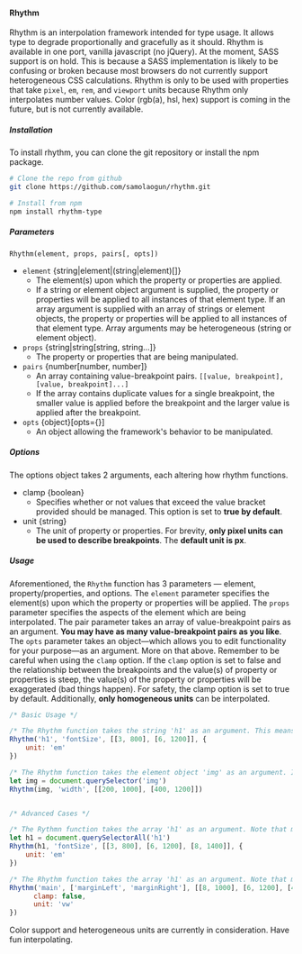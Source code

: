 #### Rhythm

Rhythm is an interpolation framework intended for type usage. It allows type to degrade proportionally and gracefully as it should. Rhythm is available in one port, vanilla javascript (no jQuery). At the moment, SASS support is on hold. This is because a SASS implementation is likely to be confusing or broken because most browsers do not currently support heterogeneous CSS calculations. Rhythm is only to be used with properties that take `pixel`, `em`, `rem`, and `viewport` units because Rhythm only interpolates number values. Color (rgb(a), hsl, hex) support is coming in the future, but is not currently available.

##### Installation

To install rhythm, you can clone the git repository or install the npm package.

```bash
# Clone the repo from github
git clone https://github.com/samolaogun/rhythm.git
```

```bash
# Install from npm
npm install rhythm-type
```

##### Parameters

`Rhythm(element, props, pairs[, opts])`

- `element` {string|element|(string|element)[]}
  - The element(s) upon which the property or properties are applied.
  - If a string or element object argument is supplied, the property or properties will be applied to all instances of that element type. If an array argument is supplied with an array of strings or element objects, the property or properties will be applied to all instances of that element type. Array arguments may be heterogeneous (string or element object).
- `props` {string|string[string, string...]}
  - The property or properties that are being manipulated.
- `pairs` {number[number, number]}
  - An array containing value-breakpoint pairs. `[[value, breakpoint], [value, breakpoint]...]`
  - If the array contains duplicate values for a single breakpoint, the smaller value is applied before the breakpoint and the larger value is applied after the breakpoint.
- `opts` {object}[opts={}]
  - An object allowing the framework's behavior to be manipulated.

##### Options

The options object takes 2 arguments, each altering how rhythm functions.

- clamp {boolean}
  - Specifies whether or not values that exceed the value bracket provided should be managed. This option is set to **true by default**.
- unit {string}
  - The unit of property or properties. For brevity, **only pixel units can be used to describe breakpoints**. The **default unit is px**.

##### Usage

Aforementioned, the `Rhythm` function has 3 parameters — element, property/properties, and options. The `element` parameter specifies the element(s) upon which the property or properties will be applied. The `props` parameter specifies the aspects of the element which are being interpolated. The pair parameter takes an array of value-breakpoint pairs as an argument. **You may have as many value-breakpoint pairs as you like**. The `opts` parameter takes an object—which allows you to edit functionality for your purpose—as an argument. More on that above. Remember to be careful when using the `clamp` option. If the `clamp` option is set to false and the relationship between the breakpoints and the value(s) of property or properties is steep, the value(s) of the property or properties will be exaggerated (bad things happen). For safety, the clamp option is set to true by default. Additionally, **only homogeneous units** can be interpolated.

```javascript
/* Basic Usage */

/* The Rhythm function takes the string 'h1' as an argument. This means that the interpolation will be applied to all 'h1' element types. Notice how the CSS property is named by the DOM convention (fontSize). In this case, the 'h1' elements' font sizes are interpolated from 3ems @800px to 6ems @1200px. */
Rhythm('h1', 'fontSize', [[3, 800], [6, 1200]], {
    unit: 'em'
})

/* The Rhythm function takes the element object 'img' as an argument. In this case, the 'img' element's width is interpolated from 200px @800px to 400px @1200px. Because the unit is not specified, it is assumed to be px. */
let img = document.querySelector('img')
Rhythm(img, 'width', [[200, 1000], [400, 1200]])


/* Advanced Cases */

/* The Rythmn function takes the array 'h1' as an argument. Note that more than two value-breakpoint pairs are used. In this case, the 'h1' elements' font sizes are interpolated from 3ems @800px to 6ems @1200px and 8ems @1400px. Remember, you can have as many breakpoints as you like. Again, here an array of element objects are passed through as an argument and are each manipulated. */
let h1 = document.querySelectorAll('h1')
Rhythm(h1, 'fontSize', [[3, 800], [6, 1200], [8, 1400]], {
    unit: 'em'
})

/* The Rhythm function takes the array 'h1' as an argument. Note that multiple CSS properties are manipulated and more than two value-breakpoint pairs are used. In this case, the 'margin-left' and 'margin-right' properties are interpolated from 4vw @600px to 8vw @1000px and back down to 6vw @1200px. This is possible because each value-breakpoint pair is automagically sorted by its breakpoint value. When the client's screen size either surpasses or lags behind the lower or upper extremes, the value of the property or properties will maintain its last relationship with the screen size because clamp is turned off. */
Rhythm('main', ['marginLeft', 'marginRight'], [[8, 1000], [6, 1200], [4, 600]], {
      clamp: false,
      unit: 'vw'
})
```

Color support and heterogeneous units are currently in consideration. Have fun interpolating.
